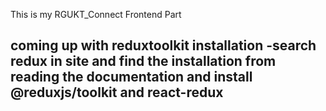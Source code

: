 This is my RGUKT_Connect Frontend Part
<br>

coming up with reduxtoolkit installation
-search redux in site and find the installation from reading the documentation and install @reduxjs/toolkit and react-redux
-